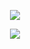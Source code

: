 <p align="center"> <img src="https://github-readme-stats-sigma-five.vercel.app/api?username=DhruvParikh1&show_icons=true&theme=radical"/>
<p align="center"> <img src="https://github-readme-stats.vercel.app/api/top-langs/?username=DhruvParikh1&layout=compact&theme=radical"/>
<!--
**DhruvParikh1/DhruvParikh1** is a ✨ _special_ ✨ repository because its `README.md` (this file) appears on your GitHub profile.

Here are some ideas to get you started:

- 🔭 I’m currently working on ...
- 🌱 I’m currently learning ...
- 👯 I’m looking to collaborate on ...
- 🤔 I’m looking for help with ...
- 💬 Ask me about ...
- 📫 How to reach me: ...
- 😄 Pronouns: ...
- ⚡ Fun fact: ...
-->
